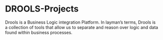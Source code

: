 # DROOLS-Projects
Drools is a Business Logic integration Platform. In layman’s terms, Drools is a collection of tools that allow us to separate and reason over logic and data found within business processes. 
